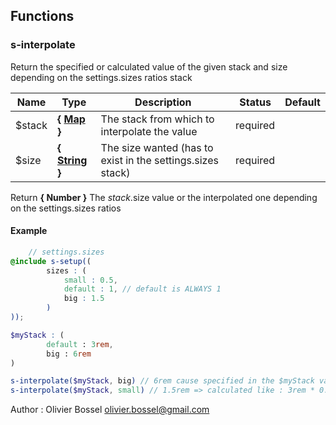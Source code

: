 ## Functions


### s-interpolate

Return the specified or calculated value of the given stack and size
depending on the settings.sizes ratios stack



Name  |  Type  |  Description  |  Status  |  Default
------------  |  ------------  |  ------------  |  ------------  |  ------------
$stack  |  **{ [Map](http://www.sass-lang.com/documentation/file.SASS_REFERENCE.html#maps) }**  |  The stack from which to interpolate the value  |  required  |
$size  |  **{ [String](http://www.sass-lang.com/documentation/file.SASS_REFERENCE.html#sass-script-strings) }**  |  The size wanted (has to exist in the settings.sizes stack)  |  required  |

Return **{ Number }** The $stack.$size value or the interpolated one depending on the settings.sizes ratios

#### Example
```scss
	// settings.sizes
@include s-setup((
		sizes : (
			small : 0.5,
			default : 1, // default is ALWAYS 1
			big : 1.5
		)
));

$myStack : (
		default : 3rem,
		big : 6rem
)

s-interpolate($myStack, big) // 6rem cause specified in the $myStack value
s-interpolate($myStack, small) // 1.5rem => calculated like : 3rem * 0.5 = 1.5rem
```
Author : Olivier Bossel <olivier.bossel@gmail.com>